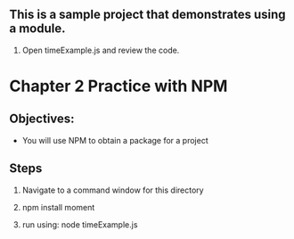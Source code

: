 ## This is a sample project that demonstrates using a module.

1. Open timeExample.js and review the code.

# Chapter 2 Practice with NPM
## Objectives:
* You will use NPM to obtain a package for a project

## Steps

1. Navigate to a command window for this directory

1. npm install moment

1. run using:
 node timeExample.js